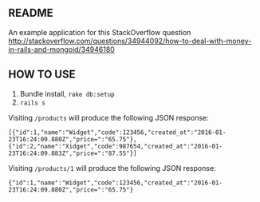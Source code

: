 ## README

An example application for this StackOverflow question http://stackoverflow.com/questions/34944092/how-to-deal-with-money-in-rails-and-mongoid/34946180

## HOW TO USE

1. Bundle install, `rake db:setup`
2. `rails s`

Visiting `/products` will produce the following JSON response:

```
[{"id":1,"name":"Widget","code":123456,"created_at":"2016-01-23T16:24:09.880Z","price=":"65.75"},{"id":2,"name":"Xidget","code":987654,"created_at":"2016-01-23T16:24:09.883Z","price=":"87.55"}]
```

Visiting `/products/1` will produce the following JSON response:

```
{"id":1,"name":"Widget","code":123456,"created_at":"2016-01-23T16:24:09.880Z","price=":"65.75"}
```